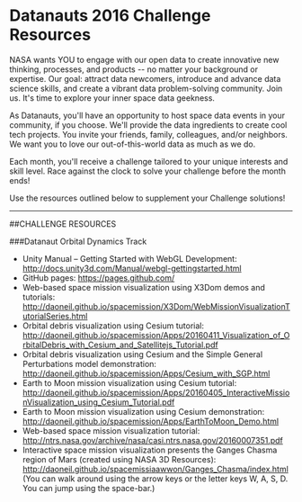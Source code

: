 # Datanauts 2016 Challenge Resources


NASA wants YOU to engage with our open data to create innovative new thinking, processes, and products -- no matter your background or expertise. Our goal: attract data newcomers, introduce and advance data science skills, and create a vibrant data problem-solving community. Join us. It's time to explore your inner space data geekness.

As Datanauts, you'll have an opportunity to host space data events in your community, if you choose. We'll provide the data ingredients to create cool tech projects. You invite your friends, family, colleagues, and/or neighbors. We want you to love our out-of-this-world data as much as we do.

Each month, you'll receive a challenge tailored to your unique interests and skill level. Race against the clock to solve your challenge before the month ends!

Use the resources outlined below to supplement your Challenge solutions!

***
##CHALLENGE RESOURCES

###Datanaut Orbital Dynamics Track
*	Unity Manual – Getting Started with WebGL Development: http://docs.unity3d.com/Manual/webgl-gettingstarted.html
* GitHub pages: https://pages.github.com/
* Web-based space mission visualization using X3Dom demos and tutorials: http://daoneil.github.io/spacemission/X3Dom/WebMissionVisualizationTutorialSeries.html
* Orbital debris visualization using Cesium tutorial: http://daoneil.github.io/spacemission/Apps/20160411_Visualization_of_OrbitalDebris_with_Cesium_and_Satellitejs_Tutorial.pdf
* Orbital debris visualization using Cesium and the Simple General Perturbations model demonstration: http://daoneil.github.io/spacemission/Apps/Cesium_with_SGP.html
* Earth to Moon mission visualization using Cesium tutorial: http://daoneil.github.io/spacemission/Apps/20160405_InteractiveMissionVisualization_using_Cesium_Tutorial.pdf
* Earth to Moon mission visualization using Cesium demonstration: http://daoneil.github.io/spacemission/Apps/EarthToMoon_Demo.html
* Web-based space mission visualization tutorial: http://ntrs.nasa.gov/archive/nasa/casi.ntrs.nasa.gov/20160007351.pdf
* Interactive space mission visualization presents the Ganges Chasma region of Mars (created using NASA 3D Resources): http://daoneil.github.io/spacemissiaawwon/Ganges_Chasma/index.html   (You can walk around using the arrow keys or the letter keys W, A, S, D. You can jump using the space-bar.)
